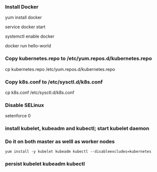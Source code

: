 ### Install Docker ###
yum install docker

service docker start

systemctl enable docker

docker run hello-world


### Copy kubernetes.repo to /etc/yum.repos.d/kubernetes.repo ###
cp kubernetes.repo /etc/yum.repos.d/kubernetes.repo

### Copy k8s.conf to /etc/sysctl.d/k8s.conf ###
cp k8s.conf /etc/sysctl.d/k8s.conf 

### Disable SELinux
 setenforce 0

### install kubelet, kubeadm and kubectl; start kubelet daemon
### Do it on both master as welll as worker nodes

    yum install -y kubelet kubeadm kubectl --disableexcludes=kubernetes

### persist kubelet kubeadm kubectl ###
